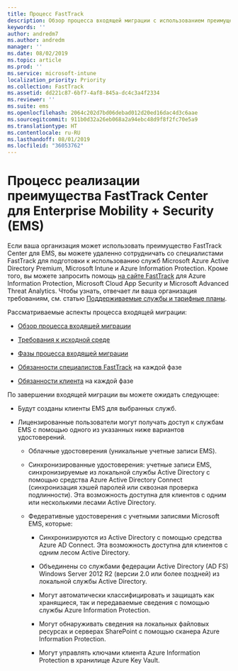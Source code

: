 ```yaml
---
title: Процесс FastTrack
description: Обзор процесса входящей миграции с использованием преимущества FastTrack Center
keywords: ''
author: andredm7
ms.author: andredm
manager: ''
ms.date: 08/02/2019
ms.topic: article
ms.prod: ''
ms.service: microsoft-intune
localization_priority: Priority
ms.collection: FastTrack
ms.assetid: dd221c87-6bf7-4af8-845a-dc4c3a4f2334
ms.reviewer: ''
ms.suite: ems
ms.openlocfilehash: 2064c202d7bd06debad012d20ed16dac4d3c6aae
ms.sourcegitcommit: 911b0d32a26eb068a2a94ebc48d9f8f2fc70e5a9
ms.translationtype: HT
ms.contentlocale: ru-RU
ms.lasthandoff: 08/01/2019
ms.locfileid: "36053762"
---
```

# <a name="fasttrack-center-benefit-process-for-enterprise-mobility--security-ems"></a>Процесс реализации преимущества FastTrack Center для Enterprise Mobility + Security (EMS)
Если ваша организация может использовать преимущество FastTrack Center для EMS, вы можете удаленно сотрудничать со специалистами FastTrack для подготовки к использованию служб Microsoft Azure Active Directory Premium, Microsoft Intune и Azure Information Protection. Кроме того, вы можете запросить помощь [на сайте FastTrack](https://www.microsoft.com/fasttrack/microsoft-365/ems) для Azure Information Protection, Microsoft Cloud App Security и Microsoft Advanced Threat Analytics. Чтобы узнать, отвечает ли ваша организация требованиям, см. статью [Поддерживаемые службы и тарифные планы](M365-eligible-services-and-plans.md).


Рассматриваемые аспекты процесса входящей миграции:

-   [Обзор процесса входящей миграции](EMS-fasttrack-benefit-overview.md)

-   [Требования к исходной среде](EMS-source-environment-expectations.md)

-   [Фазы процесса входящей миграции](EMS-onboarding-phases.md)

-   [Обязанности специалистов FastTrack](EMS-fasttrack-responsibilities.md) на каждой фазе

-   [Обязанности клиента](EMS-your-responsibilities.md) на каждой фазе

По завершении входящей миграции вы можете ожидать следующее:

-   Будут созданы клиенты EMS для выбранных служб.

-   Лицензированные пользователи могут получать доступ к службам EMS с помощью одного из указанных ниже вариантов удостоверений.

    -   Облачные удостоверения (уникальные учетные записи EMS).

    -   Синхронизированные удостоверения: учетные записи EMS, синхронизируемые из локальной службы Active Directory с помощью средства Azure Active Directory Connect (синхронизация хэшей паролей или сквозная проверка подлинности). Эта возможность доступна для клиентов с одним или несколькими лесами Active Directory.

    -   Федеративные удостоверения с учетными записями Microsoft EMS, которые:

        -   Синхронизируются из Active Directory с помощью средства Azure AD Connect. Эта возможность доступна для клиентов с одним лесом Active Directory.

        -   Объединены со службами федерации Active Directory (AD FS) Windows Server 2012 R2 (версии 2.0 или более поздней) из локальной службы Active Directory.

        -   Могут автоматически классифицировать и защищать как хранящиеся, так и передаваемые сведения с помощью службы Azure Information Protection. 

        -   Могут обнаруживать сведения на локальных файловых ресурсах и серверах SharePoint с помощью сканера Azure Information Protection. 

        -   Могут управлять ключами клиента Azure Information Protection в хранилище Azure Key Vault. 
